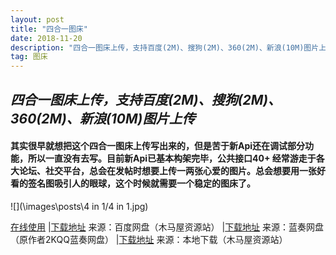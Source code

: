 ```yaml
---
layout: post
title: "四合一图床"
date: 2018-11-20
description: "四合一图床上传，支持百度(2M)、搜狗(2M)、360(2M)、新浪(10M)图片上传"
tag: 图床
---
```


##   *四合一图床上传，支持百度(2M)、搜狗(2M)、360(2M)、新浪(10M)图片上传*
#### 其实很早就想把这个四合一图床上传写出来的，但是苦于新Api还在调试部分功能，所以一直没有去写。目前新Api已基本构架完毕，公共接口40+   经常游走于各大论坛、社交平台，总会在发帖时想要上传一两张心爱的图片。总会想要用一张好看的签名图吸引人的眼球，这个时候就需要一个稳定的图床了。

![](\images\posts\4 in 1/4 in 1.jpg)

<a title="点击下载" href="https://hefeiran.github.io/images/posts/4%20in%201/4%20in%201.html" rel="nofollow" target="_blank">在线使用</a>  |<a title="点击下载" href="https://pan.baidu.com/s/1tWICnuzxCSeqPOdzoCOXow" rel="nofollow" target="_blank">下载地址</a> 来源：百度网盘（木马屋资源站） |<a title="点击下载" href="https://pan.baidu.com/s/1tWICnuzxCSeqPOdzoCOXow" rel="nofollow" target="_blank"></a><a title="点击下载" href="https://www.lanzous.com/i2evtab" rel="nofollow" target="_blank">下载地址</a> 来源：蓝奏网盘（原作者2KQQ蓝奏网盘）  |<a title="点击下载" href="https://www.lanzous.com/i2evtab" rel="nofollow" target="_blank"></a><a title="点击下载" href="http://pan.cccyun.cc/down.php/bfa751f4addb48964c7f4015d031e83c.rar" rel="nofollow" target="_blank">下载地址</a> 来源：本地下载（木马屋资源站） <a title="点击下载" href="http://pan.cccyun.cc/down.php/bfa751f4addb48964c7f4015d031e83c.rar" rel="nofollow" target="_blank"></a>
